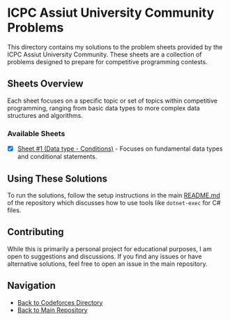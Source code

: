 # ICPC Assiut University Community Problems

This directory contains my solutions to the problem sheets provided by the ICPC Assiut University Community. These sheets are a collection of problems designed to prepare for competitive programming contests.

## Sheets Overview

Each sheet focuses on a specific topic or set of topics within competitive programming, ranging from basic data types to more complex data structures and algorithms.

### Available Sheets

- [x] [Sheet #1 (Data type - Conditions)](./Sheet%20%231%20(Data%20type%20-%20Conditions)/) - Focuses on fundamental data types and conditional statements.

## Using These Solutions

To run the solutions, follow the setup instructions in the main [README.md](/README.md) of the repository which discusses how to use tools like `dotnet-exec` for C# files.

## Contributing

While this is primarily a personal project for educational purposes, I am open to suggestions and discussions. If you find any issues or have alternative solutions, feel free to open an issue in the main repository.

## Navigation

- [Back to Codeforces Directory](/Codeforces)
- [Back to Main Repository](/)
